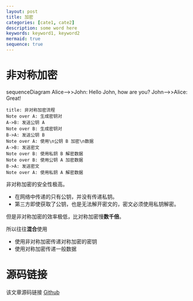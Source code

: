 ```yaml
---
layout: post
title: 加密
categories: [cate1, cate2]
description: some word here
keywords: keyword1, keyword2
mermaid: true
sequence: true
---
```


# 非对称加密

<div class="mermaid">
sequenceDiagram
    Alice-->>John: Hello John, how are you?
    John-->>Alice: Great!
</div>

```sequence
title: 非对称加密流程
Note over A: 生成密钥对
A->B: 发送公钥 A
Note over B: 生成密钥对
B->A: 发送公钥 B
Note over A: 使用\n公钥 B 加密\n数据
A->B: 发送密文
Note over B: 使用私钥 B 解密数据
Note over B: 使用公钥 A 加密数据
B->A: 发送密文
Note over A: 使用私钥 A 解密数据
```
非对称加密的安全性极高。
- 在网络中传递的只有公钥，并没有传递私钥。
- 第三方即使获取了公钥，也是无法解开密文的，密文必须使用私钥解密。

但是非对称加密的效率极低，比对称加密慢**数千倍**。

所以往往**混合**使用
- 使用非对称加密传递对称加密的密钥
- 使用对称加密传递一般数据


# 源码链接
该文章源码链接 [Github](url)